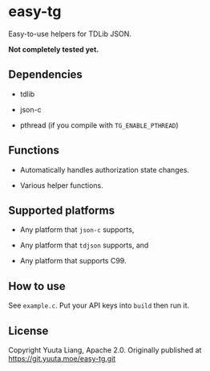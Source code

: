 # easy-tg

Easy-to-use helpers for TDLib JSON.

**Not completely tested yet.**

## Dependencies

* tdlib

* json-c

* pthread (if you compile with `TG_ENABLE_PTHREAD`)

## Functions

* Automatically handles authorization state changes.

* Various helper functions.

## Supported platforms

* Any platform that `json-c` supports,

* Any platform that `tdjson` supports, and

* Any platform that supports C99.

## How to use

See `example.c`. Put your API keys into `build` then run it.

## License

Copyright Yuuta Liang, Apache 2.0. Originally published at https://git.yuuta.moe/easy-tg.git

